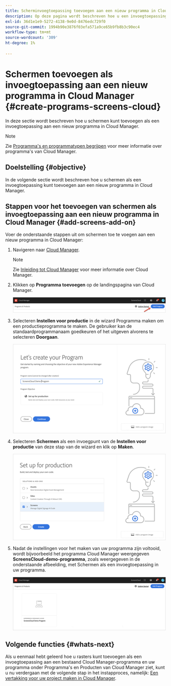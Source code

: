 ```yaml
---
title: Scherminvoegtoepassing toevoegen aan een nieuw programma in Cloud Manager
description: Op deze pagina wordt beschreven hoe u een invoegtoepassing voor schermen toevoegt aan een nieuw programma in Cloud Manager for Screens as a Cloud Service.
exl-id: 36d1e1e9-5272-4138-9e0d-8476edc729f0
source-git-commit: 1994b90e3876f03efa571a9ce65b9fb8b3c90ec4
workflow-type: tm+mt
source-wordcount: '309'
ht-degree: 1%

---
```


# Schermen toevoegen als invoegtoepassing aan een nieuw programma in Cloud Manager {#create-programs-screens-cloud}

In deze sectie wordt beschreven hoe u schermen kunt toevoegen als een invoegtoepassing aan een nieuw programma in Cloud Manager.

>[!NOTE]
>Zie [Programma&#39;s en programmatypen begrijpen](https://experienceleague.adobe.com/docs/experience-manager-cloud-service/onboarding/getting-access/understand-program-types.html?lang=en) voor meer informatie over programma&#39;s van Cloud Manager.

## Doelstelling {#objective}

In de volgende sectie wordt beschreven hoe u schermen als een invoegtoepassing kunt toevoegen aan een nieuw programma in Cloud Manager.

## Stappen voor het toevoegen van schermen als invoegtoepassing aan een nieuw programma in Cloud Manager {#add-screens-add-on}

Voer de onderstaande stappen uit om schermen toe te voegen aan een nieuw programma in Cloud Manager:

1. Navigeren naar [Cloud Manager](https://my.cloudmanager.adobe.com/).

   >[!NOTE]
   >Zie [Inleiding tot Cloud Manager](https://experienceleague.adobe.com/docs/experience-manager-cloud-service/onboarding/onboarding-concepts/cloud-manager-introduction.html?lang=en) voor meer informatie over Cloud Manager.

1. Klikken op **Programma toevoegen** op de landingspagina van Cloud Manager.

   ![afbeelding](/help/screens-cloud/assets/onboarding/onboard-screens-addon1.png)

1. Selecteren **Instellen voor productie** in de wizard Programma maken om een productieprogramma te maken. De gebruiker kan de standaardprogrammanaam goedkeuren of het uitgeven alvorens te selecteren **Doorgaan**.

   ![afbeelding](/help/screens-cloud/assets/onboarding/onboard-screens-addon2.png)

1. Selecteren **Schermen** als een invoegpunt van de **Instellen voor productie** van deze stap van de wizard en klik op **Maken**.

   ![afbeelding](/help/screens-cloud/assets/onboarding/onboard-screens-addon3.png)

1. Nadat de instellingen voor het maken van uw programma zijn voltooid, wordt bijvoorbeeld het programma Cloud Manager weergegeven **ScreensCloud-demo-programma**, zoals weergegeven in de onderstaande afbeelding, met Schermen als een invoegtoepassing in uw programma.

   ![afbeelding](/help/screens-cloud/assets/onboarding/onboard-screens-addon4.png)

## Volgende functies {#whats-next}

Als u eenmaal hebt geleerd hoe u rasters kunt toevoegen als een invoegtoepassing aan een bestaand Cloud Manager-programma en uw programma onder Programma&#39;s en Producten van Cloud Manager ziet, kunt u nu verdergaan met de volgende stap in het instapproces, namelijk: [Een vertakking voor uw project maken in Cloud Manager](/help/screens-cloud/onboarding-screens-cloud/creating-a-branch.md).
